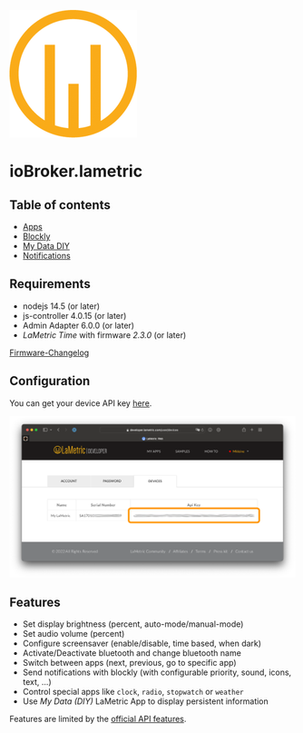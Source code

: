 ![Logo](../../admin/lametric.png)

# ioBroker.lametric

## Table of contents

- [Apps](apps.md)
- [Blockly](blockly.md)
- [My Data DIY](my-data-diy.md)
- [Notifications](notifications.md)

## Requirements

- nodejs 14.5 (or later)
- js-controller 4.0.15 (or later)
- Admin Adapter 6.0.0 (or later)
- _LaMetric Time_ with firmware _2.3.0_ (or later)

[Firmware-Changelog](https://firmware.lametric.com)

## Configuration

You can get your device API key [here](https://developer.lametric.com/user/devices).

![api-key](./img/api-key.png)

## Features

- Set display brightness (percent, auto-mode/manual-mode)
- Set audio volume (percent)
- Configure screensaver (enable/disable, time based, when dark)
- Activate/Deactivate bluetooth and change bluetooth name
- Switch between apps (next, previous, go to specific app)
- Send notifications with blockly (with configurable priority, sound, icons, text, ...)
- Control special apps like `clock`, `radio`, `stopwatch` or `weather`
- Use _My Data (DIY)_ LaMetric App to display persistent information

Features are limited by the [official API features](https://lametric-documentation.readthedocs.io/en/latest/reference-docs/lametric-time-reference.html).
